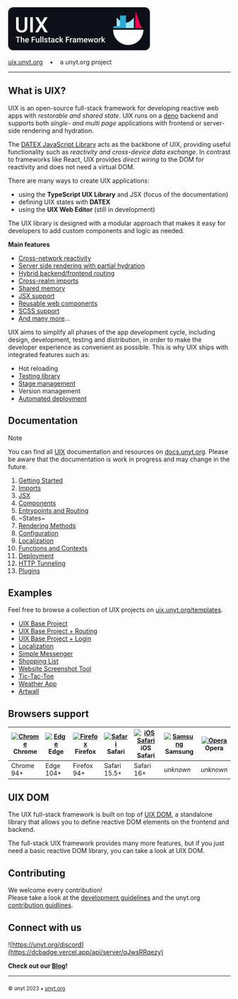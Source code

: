 <img alt="UIX - The Fullstack Framework" src="./src/logos/banner.svg" style="max-width:400px">

[uix.unyt.org](https://uix.unyt.org) &nbsp;&nbsp;&nbsp;•&nbsp;&nbsp;&nbsp; a unyt.org project 

--------------------------

## What is UIX?

UIX is an open-source full-stack framework for developing reactive web apps with *restorable and shared state*.
UIX runs on a [deno](https://docs.deno.com/runtime/manual) backend and 
supports both *single- and multi page* applications 
with frontend or server-side rendering and hydration.


The [DATEX JavaScript Library](https://docs.unyt.org/manual/datex/introduction) acts as the backbone of UIX, providing useful functionality such as *reactivity and cross-device data exchange*.
In contrast to frameworks like React, UIX provides *direct wiring* to the DOM for reactivity and does not need a virtual DOM.

There are many ways to create UIX applications:
 * using the **TypeScript UIX Library** and JSX (focus of the documentation)
 * defining UIX states with **DATEX**
 * using the **UIX Web Editor** (still in development)

The UIX library is designed with  a modular approach that makes it easy for developers to add custom components and logic as needed.


**Main features**
 * [Cross-network reactivity](./docs/manual/02%20Imports%20and%20Synchronization.md#Reactivity)
 * [Server side rendering with partial hydration](./docs/manual/07%20Rendering%20Methods.md)
 * [Hybrid backend/frontend routing](./docs/manual/05%20Entrypoints%20and%20Routing.md)
 * [Cross-realm imports](./docs/manual/02%20Imports%20and%20Synchronization.md)
 * [Shared memory](./docs/manual/02%20Imports%20and%20Synchronization.md#Synchronization)
 * [JSX support](./docs/manual/03%20JSX.md)
 * [Reusable web components](./docs/manual/04%20Components.md)
 * [SCSS support](./docs/manual/14%20Style%20and%20Theme.md#SCSS)
 * [And many more](https://uix.unyt.org)...

UIX aims to simplify all phases of the app development cycle, including design, development, testing and distribution, in order to make the developer experience as convenient as possible. 
This is why UIX ships with integrated features such as:
 * Hot reloading
 * [Testing library](https://github.com/unyt-org/unyt-tests/)
 * [Stage management](./docs/manual/08%20Configuration.md#app-deployment-stages)
 * Version management
 * [Automated deployment](./docs/manual/11%20Deployment.md)

## Documentation

> [!NOTE]
> You can find all [UIX](https://uix.unyt.org) documentation and resources on [docs.unyt.org](https://docs.unyt.org).
> Please be aware that the documentation is work in progress and may change in the future.

1. [Getting Started](./docs/manual/01%20Getting%20Started.md)
2. [Imports](./docs/manual/02%20Imports.md)
3. [JSX](./docs/manual/03%20JSX.md)
4. [Components](./docs/manual/04%20Components.md)
5. [Entrypoints and Routing](./docs/manual/05%20Entrypoints%20and%20Routing.md)
6. ~States~
7. [Rendering Methods](./docs/manual/07%20Rendering%20Methods.md)
8. [Configuration](./docs/manual/08%20Configuration.md)
9. [Localization](./docs/manual/09%20Localization.md)
10. [Functions and Contexts](./docs/manual/10%20Functions%20and%20Contexts.md)
11. [Deployment](./docs/manual/11%20Deployment.md)
12. [HTTP Tunneling](./docs/manual/12%20HTTP%20Tunneling.md)
13. [Plugins](./docs/manual/13%20Plugins.md)

## Examples
Feel free to browse a collection of UIX projects on [uix.unyt.org/templates](https://uix.unyt.org/templates).
* [UIX Base Project](https://github.com/unyt-org/uix-base-project)
* [UIX Base Project + Routing](https://github.com/unyt-org/uix-base-project-routing)
* [UIX Base Project + Login](https://github.com/unyt-org/uix-login-project)
* [Localization](https://github.com/unyt-org/example-localization)
* [Simple Messenger](https://github.com/unyt-org/example-simple-messenger)
* [Shopping List](https://github.com/unyt-org/example-shared-list)
* [Website Screenshot Tool](https://github.com/unyt-org/example-website-screenshot)
* [Tic-Tac-Toe](https://github.com/unyt-org/example-tic-tac-toe)
* [Weather App](https://github.com/unyt-org/example-weather-app)
* [Artwall](https://github.com/unyt-org/example-artwall)

## Browsers support

| [<img src="https://raw.githubusercontent.com/alrra/browser-logos/master/src/chrome/chrome_48x48.png" alt="Chrome" width="24px" height="24px" />](http://gotbahn.github.io/browsers-support-badges/)</br>Chrome | [<img src="https://raw.githubusercontent.com/alrra/browser-logos/master/src/edge/edge_48x48.png" alt="Edge" width="24px" height="24px" />](http://gotbahn.github.io/browsers-support-badges/)</br>Edge | [<img src="https://raw.githubusercontent.com/alrra/browser-logos/master/src/firefox/firefox_48x48.png" alt="Firefox" width="24px" height="24px" />](http://gotbahn.github.io/browsers-support-badges/)</br>Firefox | [<img src="https://raw.githubusercontent.com/alrra/browser-logos/master/src/safari/safari_48x48.png" alt="Safari" width="24px" height="24px" />](http://gotbahn.github.io/browsers-support-badges/)</br>Safari | [<img src="https://raw.githubusercontent.com/alrra/browser-logos/master/src/safari-ios/safari-ios_48x48.png" alt="iOS Safari" width="24px" height="24px" />](http://gotbahn.github.io/browsers-support-badges/)</br>iOS Safari | [<img src="https://raw.githubusercontent.com/alrra/browser-logos/master/src/samsung-internet/samsung-internet_48x48.png" alt="Samsung" width="24px" height="24px" />](http://gotbahn.github.io/browsers-support-badges/)</br>Samsung | [<img src="https://raw.githubusercontent.com/alrra/browser-logos/master/src/opera/opera_48x48.png" alt="Opera" width="24px" height="24px" />](http://gotbahn.github.io/browsers-support-badges/)</br>Opera |
| --------- | --------- | --------- | --------- | --------- | --------- | --------- |
| Chrome 94+ | Edge 104+ | Firefox 94+ | Safari 15.5+ | Safari 16+ | *unknown* | *unknown*

## UIX DOM

The UIX full-stack framework is built on top of [UIX DOM](https://github.com/unyt-org/uix-dom),
a standalone library that allows you to define reactive DOM elements on the frontend and backend.

The full-stack UIX framework provides many more features, but if you just need a basic reactive DOM library,
you can take a look at UIX DOM.

## Contributing

We welcome every contribution!<br>
Please take a look at the [development guidelines](./DEVELOP.md) and the unyt.org [contribution guidlines](https://github.com/unyt-org/.github-private/blob/main/CONTRIBUTING.md).

## Connect with us

![https://unyt.org/discord](https://dcbadge.vercel.app/api/server/qJwsRRqezy)

**Check out our [Blog](https://unyt.blog)!**

---

<sub>&copy; unyt 2023 • [unyt.org](https://unyt.org)</sub>
